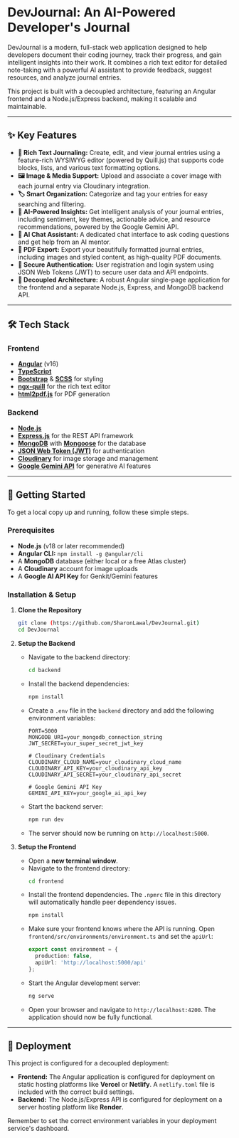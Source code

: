 # DevJournal: An AI-Powered Developer's Journal

DevJournal is a modern, full-stack web application designed to help developers document their coding journey, track their progress, and gain intelligent insights into their work. It combines a rich text editor for detailed note-taking with a powerful AI assistant to provide feedback, suggest resources, and analyze journal entries.

This project is built with a decoupled architecture, featuring an Angular frontend and a Node.js/Express backend, making it scalable and maintainable.

---

## ✨ Key Features

- **📝 Rich Text Journaling:** Create, edit, and view journal entries using a feature-rich WYSIWYG editor (powered by Quill.js) that supports code blocks, lists, and various text formatting options.
- **🖼️ Image & Media Support:** Upload and associate a cover image with each journal entry via Cloudinary integration.
- **🏷️ Smart Organization:** Categorize and tag your entries for easy searching and filtering.
- **🤖 AI-Powered Insights:** Get intelligent analysis of your journal entries, including sentiment, key themes, actionable advice, and resource recommendations, powered by the Google Gemini API.
- **💬 AI Chat Assistant:** A dedicated chat interface to ask coding questions and get help from an AI mentor.
- **📄 PDF Export:** Export your beautifully formatted journal entries, including images and styled content, as high-quality PDF documents.
- **🔐 Secure Authentication:** User registration and login system using JSON Web Tokens (JWT) to secure user data and API endpoints.
- **🚀 Decoupled Architecture:** A robust Angular single-page application for the frontend and a separate Node.js, Express, and MongoDB backend API.

---

## 🛠️ Tech Stack

### Frontend

- **[Angular](https://angular.io/)** (v16)
- **[TypeScript](https://www.typescriptlang.org/)**
- **[Bootstrap](https://getbootstrap.com/)** & **[SCSS](https://sass-lang.com/)** for styling
- **[ngx-quill](https://github.com/KillerCodeMonkey/ngx-quill)** for the rich text editor
- **[html2pdf.js](https://github.com/eKoopmans/html2pdf.js)** for PDF generation

### Backend

- **[Node.js](https://nodejs.org/)**
- **[Express.js](https://expressjs.com/)** for the REST API framework
- **[MongoDB](https://www.mongodb.com/)** with **[Mongoose](https://mongoosejs.com/)** for the database
- **[JSON Web Token (JWT)](https://jwt.io/)** for authentication
- **[Cloudinary](https://cloudinary.com/)** for image storage and management
- **[Google Gemini API](https://ai.google.dev/)** for generative AI features

---

## 🚀 Getting Started

To get a local copy up and running, follow these simple steps.

### Prerequisites

- **Node.js** (v18 or later recommended)
- **Angular CLI:** `npm install -g @angular/cli`
- A **MongoDB** database (either local or a free Atlas cluster)
- A **Cloudinary** account for image uploads
- A **Google AI API Key** for Genkit/Gemini features

### Installation & Setup

1.  **Clone the Repository**
    ```sh
    git clone (https://github.com/SharonLawal/DevJournal.git)
    cd DevJournal
    ```

2.  **Setup the Backend**
    - Navigate to the backend directory:
      ```sh
      cd backend
      ```
    - Install the backend dependencies:
      ```sh
      npm install
      ```
    - Create a `.env` file in the `backend` directory and add the following environment variables:
      ```env
      PORT=5000
      MONGODB_URI=your_mongodb_connection_string
      JWT_SECRET=your_super_secret_jwt_key
      
      # Cloudinary Credentials
      CLOUDINARY_CLOUD_NAME=your_cloudinary_cloud_name
      CLOUDINARY_API_KEY=your_cloudinary_api_key
      CLOUDINARY_API_SECRET=your_cloudinary_api_secret

      # Google Gemini API Key
      GEMINI_API_KEY=your_google_ai_api_key
      ```
    - Start the backend server:
      ```sh
      npm run dev
      ```
    - The server should now be running on `http://localhost:5000`.

3.  **Setup the Frontend**
    - Open a **new terminal window**.
    - Navigate to the frontend directory:
      ```sh
      cd frontend
      ```
    - Install the frontend dependencies. The `.npmrc` file in this directory will automatically handle peer dependency issues.
      ```sh
      npm install
      ```
    - Make sure your frontend knows where the API is running. Open `frontend/src/environments/environment.ts` and set the `apiUrl`:
      ```typescript
      export const environment = {
        production: false,
        apiUrl: 'http://localhost:5000/api'
      };
      ```
    - Start the Angular development server:
      ```sh
      ng serve
      ```
    - Open your browser and navigate to `http://localhost:4200`. The application should now be fully functional.

---

## 🚢 Deployment

This project is configured for a decoupled deployment:

- **Frontend:** The Angular application is configured for deployment on static hosting platforms like **Vercel** or **Netlify**. A `netlify.toml` file is included with the correct build settings.
- **Backend:** The Node.js/Express API is configured for deployment on a server hosting platform like **Render**.

Remember to set the correct environment variables in your deployment service's dashboard.

